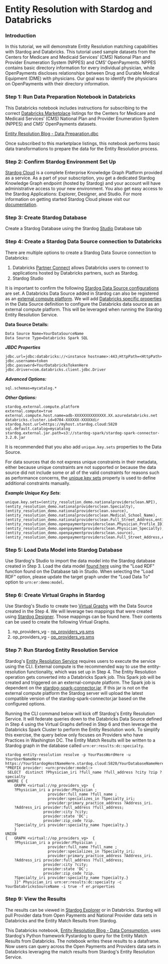 # Entity Resolution with Stardog and Databricks
### Introduction
In this tutorial, we will demonstrate Entity Resolution matching capabilities with Stardog and Databricks. This tutorial used sample datasets from the Centers for Medicare and Medicaid Services’ (CMS) National Plan and Provider Enumeration System (NPPES) and CMS’ OpenPayments. NPPES contains basic directory information for every individual physician, while OpenPayments discloses relationships between Drug and Durable Medical Equipment (DME) with physicians. Our goal was to identify the physicians on OpenPayments with their directory information.


### Step 1: Run Data Preparation Notebook in Databricks  

This Databricks notebook includes instructions for subscribing to the correct [Databricks Marketplace](https://marketplace.databricks.com/) listings for the Centers for Medicare and Medicaid Services’ (CMS) National Plan and Provider Enumeration System (NPPES) and CMS’ OpenPayments datasets. 

[Entity Resolution Blog - Data Preparation.dbc](https://raw.githubusercontent.com/stardog-union/stardog-examples/develop/examples/entity-resolution-databricks/Entity_Resolution_Blog_Data_Preparation.dbc)

Once subscribed to this marketplace listings, this notebook performs basic data transformations to prepare the data for the Entity Resolution process.

### Step 2: Confirm Stardog Environment Set Up

[Stardog Cloud](https://cloud.stardog.com/) is a complete Enterprise Knowledge Graph Platform provided as a service. As a part of your subscription, you get a dedicated Stardog Knowledge Graph endpoint (hosted by Stardog) and your account will have administrative access to your new environment. You also get easy access to the Stardog Applications: Explorer, Designer, and Studio. For more information on getting started Stardog Cloud please visit our [documentation](https://docs.stardog.com/stardog-cloud/getting-started-stardog-cloud).

### Step 3: Create Stardog Database

Create a Stardog Database using the Stardog [Studio](https://docs.stardog.com/stardog-applications/studio/) Database tab

### Step 4: Create a Stardog Data Source connection to Databricks

There are multiple options to create a Stardog Data Source connection to Databricks:
1. Databricks [Partner Connect](https://docs.stardog.com/stardog-cloud/databricks-partner-connect) allows Databricks users to connect to applications hosted by Databricks partners, such as Stardog.
2. Stardog Studio

It is important to confirm the following [Stardog Data Source configurations](https://docs.stardog.com/virtual-graphs/data-sources/data-source-configuration#data-source-configuration) are set. A Databricks Data Source added in Stardog can also be registered as an [external compute platform](https://docs.stardog.com/external-compute/). We will add [Databricks specific properties](https://docs.stardog.com/external-compute/configuring-external-compute-databricks#optional-properties) in the Data Source definition to configure the Databricks data source as an external compute platform. This will be leveraged when running the Stardog Entity Resolution Service.


**Data Source Details:**
```
Data Source Name=YourDataSourceName
Data Source Type=Databricks Spark SQL
```

***JBDC Properties***
```
jdbc.url=jdbc:databricks://<instance hostname>:443;HttpPath=<HttpPath>
jdbc.username=token
jdbc.password=YourDatabricksTokenHere
jdbc.driver=com.databricks.client.jdbc.Driver

```
***Advanced Options:***
```
sql.schemas=mycatalog.*
```
***Other Options:***
```
stardog.external.compute.platform
external.compute=true
external.compute.host.name=adb-XXXXXXXXXXXXXX.XX.azuredatabricks.net
databricks.cluster.id=0704-XXXXXX-XXXXXdir
stardog.host.url=https://myhost.stardog.cloud:5820
sql.default.catalog=mycatalog
stardog.external.jar.path=s3://stardog-spark/stardog-spark-connector-3.2.0.jar
```

It is recommended that you also add ```unique.key.sets``` properties to the Data Source.

For data sources that do not express unique constraints in their metadata, either because unique constraints are not supported or because the data source did not include some or all of the valid constraints for reasons such as performance concerns, the [unique key sets](https://docs.stardog.com/virtual-graphs/data-sources/data-source-configuration#uniquekeysets) property is used to define additional constraints manually. 

***Example Unique Key Sets***:
```
unique.key.sets=(entity_resolution_demo.nationalprovidersclean.NPI),(entity_resolution_demo.nationalprovidersclean.Specialty),(entity_resolution_demo.nationalprovidersclean.source),(entity_resolution_demo.nationalprovidersclean.Medical_School_Name),(entity_resolution_demo.nationalprovidersclean.Full_Street_Address,entity_resolution_demo.nationalprovidersclean.City,entity_resolution_demo.nationalprovidersclean.State,entity_resolution_demo.nationalprovidersclean.Zip_Code),(entity_resolution_demo.openpaymentprovidersclean.Physician_Profile_ID),(entity_resolution_demo.openpaymentprovidersclean.Physician_Specialty),(entity_resolution_demo.openpaymentprovidersclean.source),(entity_resolution_demo.openpaymentprovidersclean.Full_Street_Address,entity_resolution_demo.openpaymentprovidersclean.Physician_Profile_City,entity_resolution_demo.openpaymentprovidersclean.Physician_Profile_State,entity_resolution_demo.openpaymentprovidersclean.Physician_Profile_Zipcode)
```

### Step 5: Load Data Model into Stardog Database

Use Stardog's Studio to import the data model into the Stardog database created in Step 3. Load the data model [found here](https://raw.githubusercontent.com/stardog-union/stardog-examples/develop/examples/entity-resolution-databricks/provider_model.ttl) using the "Load RDF" function found on the Database tab in Studio. When selecting the "Load RDF" option, please update the target graph under the "Load Data To" option to ```urn:er:demo:model```.

### Step 6: Create Virtual Graphs in Stardog

Use Stardog's Studio to create two [Virtual Graphs](https://docs.stardog.com/virtual-graphs/) with the Data Source created in the Step 4. We will leverage two mappings that were created using [Stardog Designer](https://docs.stardog.com/stardog-applications/designer/). Those mappings can be found here. Their contents can be used to create the following Virtual Graphs.
1. np_providers_vg - [np_providers_vg.sms](https://raw.githubusercontent.com/stardog-union/stardog-examples/develop/examples/entity-resolution-databricks/np_providers_vg.sms)
2. op_providers_vg - [op_providers_vg.sms](https://raw.githubusercontent.com/stardog-union/stardog-examples/develop/examples/entity-resolution-databricks/op_providers_vg.sms)

### Step 7: Run Stardog Entity Resolution Service

Stardog's [Entity Resolution Service](https://docs.stardog.com/external-compute/entity-resolution-external-compute) requires users to execute the service using the CLI. External compute is the recommended way to use the entity-resolution functionality, which was set up in Step 4. The Entity Resolution operation gets converted into a Databricks Spark job. This Spark job will be created and triggered on an external-compute platform. The Spark job is dependent on the [stardog-spark-connector.jar](s3://stardog-spark/stardog-spark-connector-3.2.0.jar). If this jar is not on the external compute platform the Stardog server will upload the latest compatible version of the stardog-spark-connector.jar based on the configured options. 


Running the CLI command below will kick off Stardog's Entity Resolution Service. It will federate queries down to the Databricks Data Source defined in Step 4 using the Virtual Graphs defined in Step 6 and then leverage the Databricks Spark Cluster to perform the Entity Resolution work. To simplify this exercise, the query below only focuses on Providers who have Practices in Washington DC. The Entity Match Results will be written to a Stardog graph in the database called ```urn:er:results:dc:specialty```.
```
stardog entity-resolution resolve -p YourPassWordHere -u YourUserNameHere https://YourStardogHostNameHere.stardog.cloud:5820/YourDatabaseNameHere "PREFIX provider: <urn:provider:model:>
 SELECT  distinct ?Physician_iri ?full_name ?full_address ?city ?zip ?specialty
 WHERE { {
    GRAPH <virtual://np_providers_vg>  {
    ?Physician_iri a provider:Physician ;
                   provider:full_name ?full_name ;
                   provider:specializes_in ?Specialty_iri;
                   provider:primary_practice_address ?Address_iri.
    ?Address_iri provider:full_address ?full_address;
                 provider:city ?city;
                 provider:state 'DC';
                 provider:zip_code ?zip.
    ?Specialty_iri provider:specialty_name ?specialty.}
    }
UNION
{   GRAPH <virtual://op_providers_vg>  {
    ?Physician_iri a provider:Physician ;
                   provider:full_name ?full_name ;
                   provider:specializes_in ?Specialty_iri;
                   provider:primary_practice_address ?Address_iri.
    ?Address_iri provider:full_address ?full_address;
                 provider:city ?city;
                 provider:state 'DC';
                 provider:zip_code ?zip.
    ?Specialty_iri provider:specialty_name ?specialty.}
    }}" Physician_iri urn:er:results:dc:specialty -c YourDatabricksSourceName -i true -f er.properties
```

### Step 9: View the Results

The results can be viewed in [Stardog Explorer](https://docs.stardog.com/stardog-applications/explorer/) or in Databricks. Stardog will pull Provider data from Open Payments and National Provider data sets in Databricks and the Entity Match Results from Stardog. 

This Databricks notebook,  [Entity Resolution Blog - Data Consumption](https://raw.githubusercontent.com/stardog-union/stardog-examples/develop/examples/entity-resolution-databricks/Entity_Resolution_Blog_Data_Consumption.dbc), uses Stardog's Python framework Pystardog to query for the Entity Match Results from Databricks. The notebook writes these results to a dataframe. Now users can query across the Open Payments and Providers data sets in Databricks leveraging the match results from Stardog's Entity Resolution Service.
